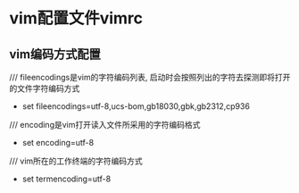# vim配置文件vimrc
## vim编码方式配置
/// fileencodings是vim的字符编码列表, 启动时会按照列出的字符去探测即将打开的文件字符编码方式
- set fileencodings=utf-8,ucs-bom,gb18030,gbk,gb2312,cp936

/// encoding是vim打开读入文件所采用的字符编码格式
- set encoding=utf-8

/// vim所在的工作终端的字符编码方式
- set termencoding=utf-8

